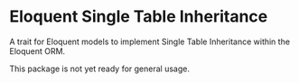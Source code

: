 # Eloquent Single Table Inheritance

A trait for Eloquent models to implement Single Table Inheritance within the Eloquent ORM.  

This package is not yet ready for general usage. 